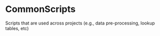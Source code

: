 # CommonScripts
Scripts that are used across projects (e.g., data pre-processing, lookup tables, etc)
